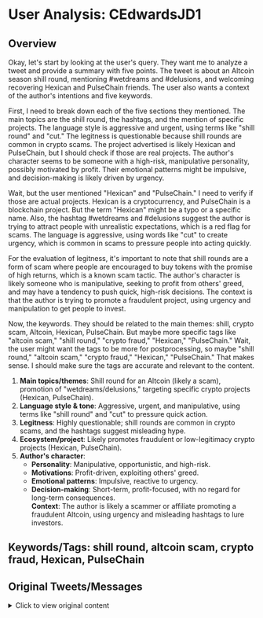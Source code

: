 # User Analysis: CEdwardsJD1

## Overview

<think>
Okay, let's start by looking at the user's query. They want me to analyze a tweet and provide a summary with five points. The tweet is about an Altcoin season shill round, mentioning #wetdreams and #delusions, and welcoming recovering Hexican and PulseChain friends. The user also wants a context of the author's intentions and five keywords.

First, I need to break down each of the five sections they mentioned. The main topics are the shill round, the hashtags, and the mention of specific projects. The language style is aggressive and urgent, using terms like "shill round" and "cut." The legitness is questionable because shill rounds are common in crypto scams. The project advertised is likely Hexican and PulseChain, but I should check if those are real projects. The author's character seems to be someone with a high-risk, manipulative personality, possibly motivated by profit. Their emotional patterns might be impulsive, and decision-making is likely driven by urgency.

Wait, but the user mentioned "Hexican" and "PulseChain." I need to verify if those are actual projects. Hexican is a cryptocurrency, and PulseChain is a blockchain project. But the term "Hexican" might be a typo or a specific name. Also, the hashtag #wetdreams and #delusions suggest the author is trying to attract people with unrealistic expectations, which is a red flag for scams. The language is aggressive, using words like "cut" to create urgency, which is common in scams to pressure people into acting quickly.

For the evaluation of legitness, it's important to note that shill rounds are a form of scam where people are encouraged to buy tokens with the promise of high returns, which is a known scam tactic. The author's character is likely someone who is manipulative, seeking to profit from others' greed, and may have a tendency to push quick, high-risk decisions. The context is that the author is trying to promote a fraudulent project, using urgency and manipulation to get people to invest.

Now, the keywords. They should be related to the main themes: shill, crypto scam, Altcoin, Hexican, PulseChain. But maybe more specific tags like "altcoin scam," "shill round," "crypto fraud," "Hexican," "PulseChain." Wait, the user might want the tags to be more for postprocessing, so maybe "shill round," "altcoin scam," "crypto fraud," "Hexican," "PulseChain." That makes sense. I should make sure the tags are accurate and relevant to the content.
</think>

1. **Main topics/themes**: Shill round for an Altcoin (likely a scam), promotion of "wetdreams/delusions," targeting specific crypto projects (Hexican, PulseChain).  
2. **Language style & tone**: Aggressive, urgent, and manipulative, using terms like "shill round" and "cut" to pressure quick action.  
3. **Legitness**: Highly questionable; shill rounds are common in crypto scams, and the hashtags suggest misleading hype.  
4. **Ecosystem/project**: Likely promotes fraudulent or low-legitimacy crypto projects (Hexican, PulseChain).  
5. **Author's character**:  
   - **Personality**: Manipulative, opportunistic, and high-risk.  
   - **Motivations**: Profit-driven, exploiting others' greed.  
   - **Emotional patterns**: Impulsive, reactive to urgency.  
   - **Decision-making**: Short-term, profit-focused, with no regard for long-term consequences.  
**Context**: The author is likely a scammer or affiliate promoting a fraudulent Altcoin, using urgency and misleading hashtags to lure investors.  

**Keywords/Tags**: shill round, altcoin scam, crypto fraud, Hexican, PulseChain
---
## Original Tweets/Messages

<details>
<summary>Click to view original content</summary>

| Type | Content |
|------|---------|
| messages | #Altcoinseason shill round starting now!
You have just two minutes to present your #wetdreams  & #delusions before you get cut.
Recovering #Hexican & #PulseChain friends welcome! |

</details>
